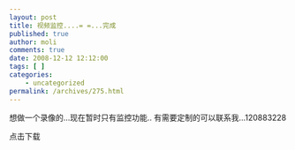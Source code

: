 ```yaml
---
layout: post
title: 视频监控....= =...完成
published: true
author: moli
comments: true
date: 2008-12-12 12:12:00
tags: [ ]
categories:
    - uncategorized
permalink: /archives/275.html
---
```



想做一个录像的&#8230;现在暂时只有监控功能.. 有需要定制的可以联系我&#8230;120883228

点击下载&nbsp;&nbsp;&nbsp;&nbsp;&nbsp;&nbsp;&nbsp;